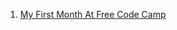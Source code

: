 1. [My First Month At Free Code Camp](https://medium.freecodecamp.com/my-first-month-at-freecodecamp-781c591357f1#.520eub4u4)
